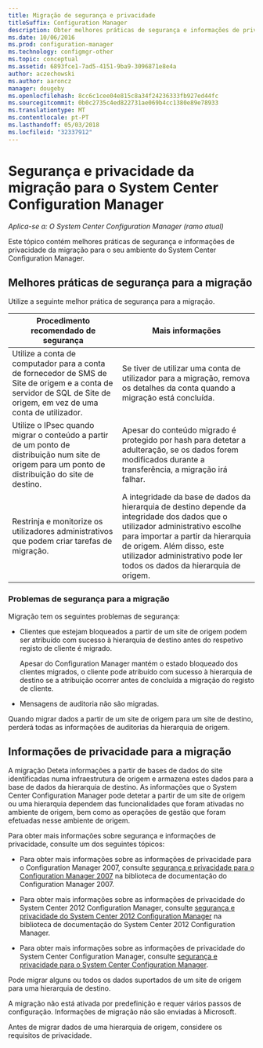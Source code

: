 ```yaml
---
title: Migração de segurança e privacidade
titleSuffix: Configuration Manager
description: Obter melhores práticas de segurança e informações de privacidade da migração para o seu ambiente do System Center Configuration Manager.
ms.date: 10/06/2016
ms.prod: configuration-manager
ms.technology: configmgr-other
ms.topic: conceptual
ms.assetid: 6893fce1-7ad5-4151-9ba9-3096871e8e4a
author: aczechowski
ms.author: aaroncz
manager: dougeby
ms.openlocfilehash: 8cc6c1cee04e815c8a34f24236333fb927ed44fc
ms.sourcegitcommit: 0b0c2735c4ed822731ae069b4cc1380e89e78933
ms.translationtype: MT
ms.contentlocale: pt-PT
ms.lasthandoff: 05/03/2018
ms.locfileid: "32337912"
---
```

# <a name="security-and-privacy-for-migration-to-system-center-configuration-manager"></a>Segurança e privacidade da migração para o System Center Configuration Manager

*Aplica-se a: O System Center Configuration Manager (ramo atual)*

Este tópico contém melhores práticas de segurança e informações de privacidade da migração para o seu ambiente do System Center Configuration Manager.  

## <a name="security-best-practices-for-migration"></a>Melhores práticas de segurança para a migração  
 Utilize a seguinte melhor prática de segurança para a migração.  

|Procedimento recomendado de segurança|Mais informações|  
|----------------------------|----------------------|  
|Utilize a conta de computador para a conta de fornecedor de SMS de Site de origem e a conta de servidor de SQL de Site de origem, em vez de uma conta de utilizador.|Se tiver de utilizar uma conta de utilizador para a migração, remova os detalhes da conta quando a migração está concluída.|  
|Utilize o IPsec quando migrar o conteúdo a partir de um ponto de distribuição num site de origem para um ponto de distribuição do site de destino.|Apesar do conteúdo migrado é protegido por hash para detetar a adulteração, se os dados forem modificados durante a transferência, a migração irá falhar.|  
|Restrinja e monitorize os utilizadores administrativos que podem criar tarefas de migração.|A integridade da base de dados da hierarquia de destino depende da integridade dos dados que o utilizador administrativo escolhe para importar a partir da hierarquia de origem. Além disso, este utilizador administrativo pode ler todos os dados da hierarquia de origem.|  

### <a name="security-issues-for-migration"></a>Problemas de segurança para a migração  
Migração tem os seguintes problemas de segurança:  

-   Clientes que estejam bloqueados a partir de um site de origem podem ser atribuído com sucesso à hierarquia de destino antes do respetivo registo de cliente é migrado.  

     Apesar do Configuration Manager mantém o estado bloqueado dos clientes migrados, o cliente pode atribuído com sucesso à hierarquia de destino se a atribuição ocorrer antes de concluída a migração do registo de cliente.  

-   Mensagens de auditoria não são migradas.  

Quando migrar dados a partir de um site de origem para um site de destino, perderá todas as informações de auditorias da hierarquia de origem.  

## <a name="privacy-information-for-migration"></a>Informações de privacidade para a migração  
 A migração Deteta informações a partir de bases de dados do site identificadas numa infraestrutura de origem e armazena estes dados para a base de dados da hierarquia de destino. As informações que o System Center Configuration Manager pode detetar a partir de um site de origem ou uma hierarquia dependem das funcionalidades que foram ativadas no ambiente de origem, bem como as operações de gestão que foram efetuadas nesse ambiente de origem.  

 Para obter mais informações sobre segurança e informações de privacidade, consulte um dos seguintes tópicos:  

-   Para obter mais informações sobre as informações de privacidade para o Configuration Manager 2007, consulte [segurança e privacidade para o Configuration Manager 2007](http://go.microsoft.com/fwlink/p/?LinkId=216450) na biblioteca de documentação do Configuration Manager 2007.  

-   Para obter mais informações sobre as informações de privacidade do System Center 2012 Configuration Manager, consulte [segurança e privacidade do System Center 2012 Configuration Manager](https://technet.microsoft.com/library/gg682033.aspx) na biblioteca de documentação do System Center 2012 Configuration Manager.  

-   Para obter mais informações sobre as informações de privacidade do System Center Configuration Manager, consulte [segurança e privacidade para o System Center Configuration Manager](../../core/plan-design/security/security-and-privacy.md).  

Pode migrar alguns ou todos os dados suportados de um site de origem para uma hierarquia de destino.  

A migração não está ativada por predefinição e requer vários passos de configuração. Informações de migração não são enviadas à Microsoft.  

Antes de migrar dados de uma hierarquia de origem, considere os requisitos de privacidade.  
